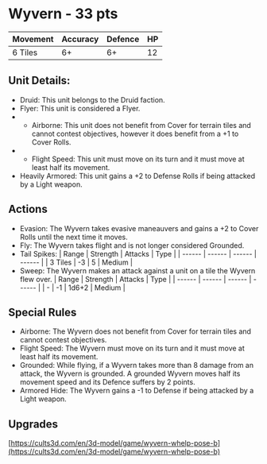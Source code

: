 # Wyvern  - 33 pts

|Movement | Accuracy | Defence | HP |
| ------ | ------ | ------ | ------ |
| 6 Tiles | 6+ | 6+ | 12 |

## Unit Details:
- Druid: This unit belongs to the Druid faction.
- Flyer: This unit is considered a Flyer.
- - Airborne: This unit does not benefit from Cover for terrain tiles and cannot contest objectives, however it does benefit from a +1 to Cover Rolls.
- - Flight Speed: This unit must move on its turn and it must move at least half its movement.
- Heavily Armored: This unit gains a +2 to Defense Rolls if being attacked by a Light weapon.

## Actions
- Evasion: The Wyvern takes evasive maneauvers and gains a +2 to Cover Rolls until the next time it moves.
- Fly: The Wyvern takes flight and is not longer considered Grounded.
- Tail Spikes:
    | Range | Strength  | Attacks | Type |
    | ------ | ------ | ------ | ------ |
    | 3 Tiles | -3 | 5 | Medium |    
- Sweep: The Wyvern makes an attack against a unit on a tile the Wyvern flew over.
    | Range | Strength | Attacks | Type |
    | ------ | ------ | ------ | ------ |
    | - | -1 | 1d6+2 | Medium |

## Special Rules
- Airborne: The Wyvern does not benefit from Cover for terrain tiles and cannot contest objectives.
- Flight Speed: The Wyvern must move on its turn and it must move at least half its movement.
- Grounded: While flying, if a Wyvern takes more than 8 damage from an attack, the Wyvern is grounded. A grounded Wyvern moves half its movement speed and its Defence suffers by 2 points. 
- Armored Hide: The Wyvern gains a -1 to Defense if being attacked by a Light weapon.

## Upgrades

[https://cults3d.com/en/3d-model/game/wyvern-whelp-pose-b](https://cults3d.com/en/3d-model/game/wyvern-whelp-pose-b)
